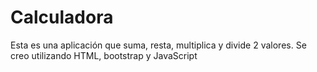 # Calculadora
Esta es una aplicación que suma, resta, multiplica y divide 2 valores. Se creo utilizando HTML, bootstrap y JavaScript
